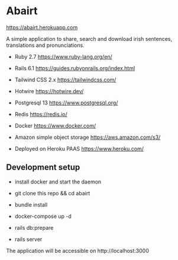 # Abairt

https://abairt.herokuapp.com

A simple application to share, search and download irish sentences, translations and pronunciations. 

* Ruby 2.7 https://www.ruby-lang.org/en/

* Rails 6.1 https://guides.rubyonrails.org/index.html

* Tailwind CSS 2.x https://tailwindcss.com/

* Hotwire https://hotwire.dev/

* Postgresql 13 https://www.postgresql.org/

* Redis https://redis.io/

* Docker https://www.docker.com/

* Amazon simple object storage https://aws.amazon.com/s3/

* Deployed on Heroku PAAS https://www.heroku.com/

## Development setup

* install docker and start the daemon

* git clone this repo && cd abairt

* bundle install 

* docker-compose up -d

* rails db:prepare

* rails server

The application will be accessible on http://localhost:3000
